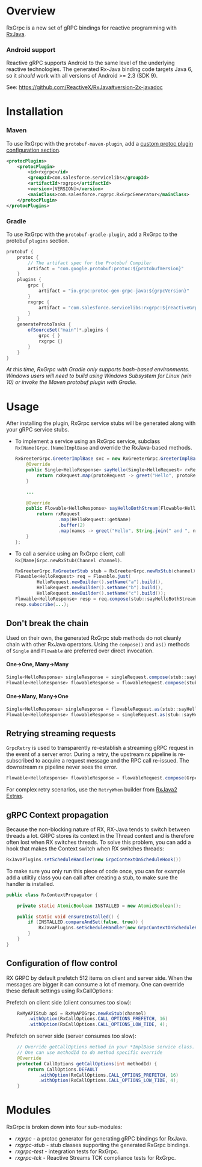 Overview
========
RxGrpc is a new set of gRPC bindings for reactive programming with [RxJava](https://github.com/ReactiveX/RxJava).

### Android support
Reactive gRPC supports Android to the same level of the underlying reactive technologies. The generated Rx-Java binding
code targets Java 6, so it _should_ work with all versions of Android >= 2.3 (SDK 9).

See: https://github.com/ReactiveX/RxJava#version-2x-javadoc

Installation
============
### Maven
To use RxGrpc with the `protobuf-maven-plugin`, add a [custom protoc plugin configuration section](https://www.xolstice.org/protobuf-maven-plugin/examples/protoc-plugin.html).
```xml
<protocPlugins>
    <protocPlugin>
        <id>rxgrpc</id>
        <groupId>com.salesforce.servicelibs</groupId>
        <artifactId>rxgrpc</artifactId>
        <version>[VERSION]</version>
        <mainClass>com.salesforce.rxgrpc.RxGrpcGenerator</mainClass>
    </protocPlugin>
</protocPlugins>
```
### Gradle
To use RxGrpc with the `protobuf-gradle-plugin`, add a RxGrpc to the protobuf `plugins` section.
```scala
protobuf {
    protoc {
        // The artifact spec for the Protobuf Compiler
        artifact = "com.google.protobuf:protoc:${protobufVersion}"
    }
    plugins {
        grpc {
            artifact = "io.grpc:protoc-gen-grpc-java:${grpcVersion}"
        }
        rxgrpc {
            artifact = "com.salesforce.servicelibs:rxgrpc:${reactiveGrpcVersion}"
        }
    }
    generateProtoTasks {
        ofSourceSet("main")*.plugins {
            grpc { }
            rxgrpc {}
        }
    }
}
```
*At this time, RxGrpc with Gradle only supports bash-based environments. Windows users will need to build using Windows 
Subsystem for Linux (win 10) or invoke the Maven protobuf plugin with Gradle.*

Usage
=====
After installing the plugin, RxGrpc service stubs will be generated along with your gRPC service stubs.
  
* To implement a service using an RxGrpc service, subclass `Rx[Name]Grpc.[Name]ImplBase` and override the RxJava-based
  methods.
  
  ```java
  RxGreeterGrpc.GreeterImplBase svc = new RxGreeterGrpc.GreeterImplBase() {
      @Override
      public Single<HelloResponse> sayHello(Single<HelloRequest> rxRequest) {
          return rxRequest.map(protoRequest -> greet("Hello", protoRequest));
      }

      ...

      @Override
      public Flowable<HelloResponse> sayHelloBothStream(Flowable<HelloRequest> rxRequest) {
          return rxRequest
                  .map(HelloRequest::getName)
                  .buffer(2)
                  .map(names -> greet("Hello", String.join(" and ", names)));
      }
  };
  ```
* To call a service using an RxGrpc client, call `Rx[Name]Grpc.newRxStub(Channel channel)`.

  ```java
  RxGreeterGrpc.RxGreeterStub stub = RxGreeterGrpc.newRxStub(channel);
  Flowable<HelloRequest> req = Flowable.just(
          HelloRequest.newBuilder().setName("a").build(),
          HelloRequest.newBuilder().setName("b").build(),
          HelloRequest.newBuilder().setName("c").build());
  Flowable<HelloResponse> resp = req.compose(stub::sayHelloBothStream);
  resp.subscribe(...);
  ```
  
## Don't break the chain
Used on their own, the generated RxGrpc stub methods do not cleanly chain with other RxJava operators.
Using the `compose()` and `as()` methods of `Single` and `Flowable` are preferred over direct invocation.

#### One→One, Many→Many
```java
Single<HelloResponse> singleResponse = singleRequest.compose(stub::sayHello);
Flowable<HelloResponse> flowableResponse = flowableRequest.compose(stub::sayHelloBothStream);
```

#### One→Many, Many→One
```java
Single<HelloResponse> singleResponse = flowableRequest.as(stub::sayHelloRequestStream);
Flowable<HelloResponse> flowableResponse = singleRequest.as(stub::sayHelloResponseStream);
```
  
## Retrying streaming requests
`GrpcRetry` is used to transparently re-establish a streaming gRPC request in the event of a server error. During a 
retry, the upstream rx pipeline is re-subscribed to acquire a request message and the RPC call re-issued. The downstream
rx pipeline never sees the error.

```java
Flowable<HelloResponse> flowableResponse = flowableRequest.compose(GrpcRetry.ManyToMany.retry(stub::sayHelloBothStream));
```

For complex retry scenarios, use the `RetryWhen` builder from <a href="https://davidmoten.github.io/rxjava2-extras/apidocs/com/github/davidmoten/rx2/RetryWhen.html">RxJava2 Extras</a>.
  
## gRPC Context propagation
Because the non-blocking nature of RX, RX-Java tends to switch between threads a lot. 
GRPC stores its context in the Thread context and is therefore often lost when RX 
switches threads. To solve this problem, you can add a hook that makes the Context
switch when RX switches threads:

```java
RxJavaPlugins.setScheduleHandler(new GrpcContextOnScheduleHook())
```    
    
To make sure you only run this piece of code once, you can for example add a utiltily class 
you can call after creating a stub, to make sure the handler is installed.

```java
public class RxContextPropagator {

	private static AtomicBoolean INSTALLED = new AtomicBoolean();

	public static void ensureInstalled() {
		if (INSTALLED.compareAndSet(false, true)) {
			RxJavaPlugins.setScheduleHandler(new GrpcContextOnScheduleHook());
		}
	}
}
```

## Configuration of flow control
RX GRPC by default prefetch 512 items on client and server side. When the messages are bigger it
can consume a lot of memory. One can override these default settings using RxCallOptions:

Prefetch on client side (client consumes too slow):

```java
    RxMyAPIStub api = RxMyAPIGrpc.newRxStub(channel)
        .withOption(RxCallOptions.CALL_OPTIONS_PREFETCH, 16)
        .withOption(RxCallOptions.CALL_OPTIONS_LOW_TIDE, 4);
```

Prefetch on server side (server consumes too slow):

```java
    // Override getCallOptions method in your *ImplBase service class.
    // One can use methodId to do method specific override
    @Override
    protected CallOptions getCallOptions(int methodId) {
        return CallOptions.DEFAULT
            .withOption(RxCallOptions.CALL_OPTIONS_PREFETCH, 16)
            .withOption(RxCallOptions.CALL_OPTIONS_LOW_TIDE, 4);
    }
```
  
Modules
=======

RxGrpc is broken down into four sub-modules:

* _rxgrpc_ - a protoc generator for generating gRPC bindings for RxJava.
* _rxgrpc-stub_ - stub classes supporting the generated RxGrpc bindings.
* _rxgrpc-test_ - integration tests for RxGrpc.
* _rxgrpc-tck_ - Reactive Streams TCK compliance tests for RxGrpc.
